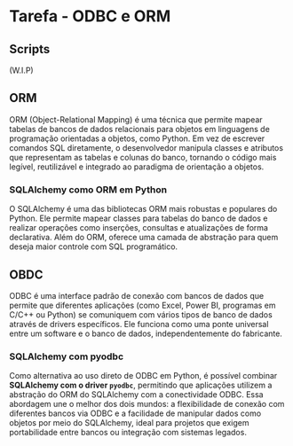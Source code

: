 # Tarefa - ODBC e ORM

## Scripts

(W.I.P)

## ORM

ORM (Object-Relational Mapping) é uma técnica que permite mapear tabelas de bancos de dados relacionais para objetos em linguagens de programação orientadas a objetos, como Python. Em vez de escrever comandos SQL diretamente, o desenvolvedor manipula classes e atributos que representam as tabelas e colunas do banco, tornando o código mais legível, reutilizável e integrado ao paradigma de orientação a objetos.

### SQLAlchemy como ORM em Python

O SQLAlchemy é uma das bibliotecas ORM mais robustas e populares do Python. Ele permite mapear classes para tabelas do banco de dados e realizar operações como inserções, consultas e atualizações de forma declarativa. Além do ORM, oferece uma camada de abstração para quem deseja maior controle com SQL programático.

## OBDC

ODBC é uma interface padrão de conexão com bancos de dados que permite que diferentes aplicações (como Excel, Power BI, programas em C/C++ ou Python) se comuniquem com vários tipos de banco de dados através de drivers específicos. Ele funciona como uma ponte universal entre um software e o banco de dados, independentemente do fabricante.

### SQLAlchemy com pyodbc

Como alternativa ao uso direto de ODBC em Python, é possível combinar **SQLAlchemy com o driver `pyodbc`**, permitindo que aplicações utilizem a abstração do ORM do SQLAlchemy com a conectividade ODBC. Essa abordagem une o melhor dos dois mundos: a flexibilidade de conexão com diferentes bancos via ODBC e a facilidade de manipular dados como objetos por meio do SQLAlchemy, ideal para projetos que exigem portabilidade entre bancos ou integração com sistemas legados.
